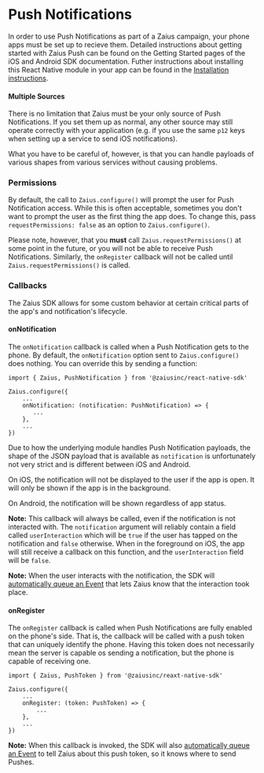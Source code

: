 # Push Notifications

In order to use Push Notifications as part of a Zaius campaign, your phone apps must be set up to recieve them. Detailed instructions about getting started with Zaius Push can be found on the Getting Started pages of the iOS and Android SDK documentation. Futher instructions about installing this React Native module in your app can be found in the [Installation instructions](installation.md).

#### Multiple Sources

There is no limitation that Zaius must be your only source of Push Notifications. If you set them up as normal, any other source may still operate correctly with your application \(e.g. if you use the same `p12` keys when setting up a service to send iOS notifications\).

What you have to be careful of, however, is that you can handle payloads of various shapes from various services without causing problems.

### Permissions

By default, the call to `Zaius.configure()` will prompt the user for Push Notification access. While this is often acceptable, sometimes you don't want to prompt the user as the first thing the app does. To change this, pass `requestPermissions: false` as an option to `Zaius.configure()`.

Please note, however, that you **must** call `Zaius.requestPermissions()` at some point in the future, or you will not be able to receive Push Notifications. Similarly, the `onRegister` callback will not be called until `Zaius.requestPermissions()` is called.

### Callbacks

The Zaius SDK allows for some custom behavior at certain critical parts of the app's and notification's lifecycle.

#### onNotification

The `onNotification` callback is called when a Push Notification gets to the phone. By default, the `onNotification` option sent to `Zaius.configure()` does nothing. You can override this by sending a function:

```text
import { Zaius, PushNotification } from '@zaiusinc/react-native-sdk'

Zaius.configure({
    ...
    onNotification: (notification: PushNotification) => {
       ...
    },
    ...
})
```

Due to how the underlying module handles Push Notification payloads, the shape of the JSON payload that is available as `notification` is unfortunately not very strict and is different between iOS and Android.

On iOS, the notification will not be displayed to the user if the app is open. It will only be shown if the app is in the background. 

On Android, the notification will be shown regardless of app status.

**Note:** This callback will always be called, even if the notification is not interacted with. The `notification` argument will reliably contain a field called `userInteraction` which will be `true` if the user has tapped on the notification and `false` otherwise. When in the foreground on iOS, the app will still receive a callback on this function, and the `userInteraction` field will be `false`.

**Note:** When the user interacts with the notification, the SDK will [automatically queue an Event](events.md#automatic-events) that lets Zaius know that the interaction took place.

#### onRegister

The `onRegister` callback is called when Push Notifications are fully enabled on the phone's side. That is, the callback will be called with a push token that can uniquely identify the phone. Having this token does not necessarily mean the server is capable os sending a notification, but the phone is capable of receiving one.

```text
import { Zaius, PushToken } from '@zaiusinc/reaxt-native-sdk'

Zaius.configure({
    ...
    onRegister: (token: PushToken) => {
        ...
    },
    ...
})
```

**Note:** When this callback is invoked, the SDK will also [automatically queue an Event](events.md#automatic-events) to tell Zaius about this push token, so it knows where to send Pushes.

